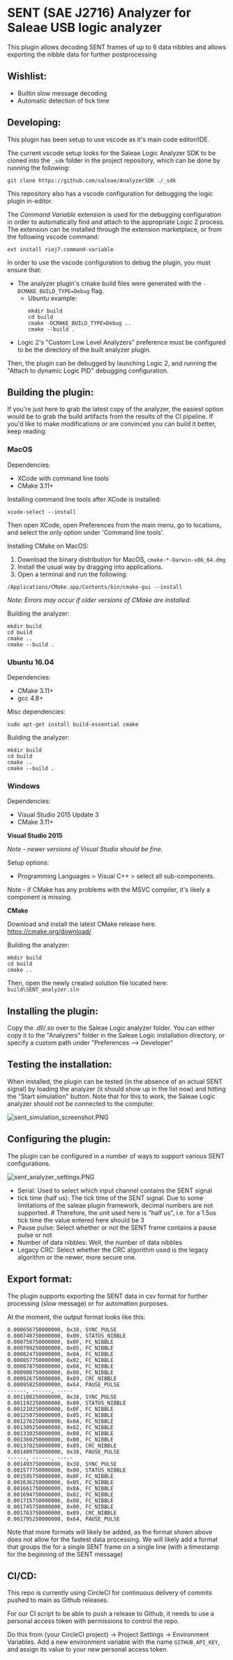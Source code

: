 # SENT (SAE J2716) Analyzer for Saleae USB logic analyzer

This plugin allows decoding SENT frames of up to 6 data nibbles and allows exporting the nibble data for further postprocessing

## Wishlist:

- Builtin slow message decoding
- Automatic detection of tick time

## Developing:

This plugin has been setup to use vscode as it's main code editor/IDE.

The current vscode setup looks for the Saleae Logic Analyzer SDK to be cloned into the `_sdk` folder in the project repository, which can be done by running the following:
```
git clone https://github.com/saleae/AnalyzerSDK ./_sdk
```

This repository also has a vscode configuration for debugging the logic plugin in-editor.

The *Command Variable* extension is used for the debugging configuration in order to automatically find and attach to the appropriate Logic 2 process. The extension can be installed through the extension marketplace, or from the following vscode command:
```
ext install rioj7.command-variable
```

In order to use the vscode configuration to debug the plugin, you must ensure that:
- The analyzer plugin's cmake build files were generated with the `-DCMAKE_BUILD_TYPE=Debug` flag.
  - Ubuntu example:
    ```
    mkdir build
    cd build
    cmake -DCMAKE_BUILD_TYPE=Debug ..
    cmake --build .
    ```
- Logic 2's "Custom Low Level Analyzers" preference must be configured to be the directory of the built analyzer plugin.

Then, the plugin can be debugged by launching Logic 2, and running the "Attach to dynamic Logic PID" debugging configuration.

## Building the plugin:

If you're just here to grab the latest copy of the analyzer, the easiest option would be to grab the build artifacts from
the results of the CI pipeline. If you'd like to make modifications or are convinced you can build it better, keep reading:

### MacOS

Dependencies:
- XCode with command line tools
- CMake 3.11+

Installing command line tools after XCode is installed:
```
xcode-select --install
```

Then open XCode, open Preferences from the main menu, go to locations, and select the only option under 'Command line tools'.

Installing CMake on MacOS:

1. Download the binary distribution for MacOS, `cmake-*-Darwin-x86_64.dmg`
2. Install the usual way by dragging into applications.
3. Open a terminal and run the following:
```
/Applications/CMake.app/Contents/bin/cmake-gui --install
```
*Note: Errors may occur if older versions of CMake are installed.*

Building the analyzer:
```
mkdir build
cd build
cmake ..
cmake --build .
```

### Ubuntu 16.04

Dependencies:
- CMake 3.11+
- gcc 4.8+

Misc dependencies:

```
sudo apt-get install build-essential cmake
```

Building the analyzer:
```
mkdir build
cd build
cmake ..
cmake --build .
```

### Windows

Dependencies:
- Visual Studio 2015 Update 3
- CMake 3.11+

**Visual Studio 2015**

*Note - newer versions of Visual Studio should be fine.*

Setup options:
- Programming Languages > Visual C++ > select all sub-components.

Note - if CMake has any problems with the MSVC compiler, it's likely a component is missing.

**CMake**

Download and install the latest CMake release here.
https://cmake.org/download/

Building the analyzer:
```
mkdir build
cd build
cmake ..
```

Then, open the newly created solution file located here: `build\SENT_analyzer.sln`

## Installing the plugin:

Copy the .dll/.so over to the Saleae Logic analyzer folder. You can either copy it to the "Analyzers" folder in the Saleae Logic installation directory, or specify a custom path under "Preferences --> Developer"

## Testing the installation:

When installed, the plugin can be tested (in the absence of an actual SENT signal) by loading the analyzer (it should show up in the list now) and hitting the "Start simulation" button. Note that for this to work, the Saleae Logic analyzer should not be connected to the computer.

![sent_simulation_screenshot.PNG](docs/images/sent_simulation_screenshot.PNG "SENT simulation screenshot")

## Configuring the plugin:

The plugin can be configured in a number of ways to support various SENT configurations.

![sent_analyzer_settings.PNG](docs/images/sent_analyzer_settings.PNG "Analyzer configuration window")

- Serial: Used to select which input channel contains the SENT signal
- tick time (half us): The tick time of the SENT signal. Due to some limitations of the saleae plugin framework, decimal numbers are not supported. #
  Therefore, the unit used here is "half us", i.e. for a 1.5us tick time the value entered here should be 3
- Pause pulse: Select whether or not the SENT frame contains a pause pulse or not
- Number of data nibbles: Well, the number of data nibbles
- Legacy CRC: Select whether the CRC algorithm used is the legacy algorithm or the newer, more secure one.

## Export format:

The plugin supports exporting the SENT data in csv format for further processing (slow message) or for automation purposes.

At the moment, the output format looks like this:

```
0.000656750000000, 0x38, SYNC_PULSE
0.000740750000000, 0x00, STATUS_NIBBLE
0.000758750000000, 0x0F, FC_NIBBLE
0.000799250000000, 0x05, FC_NIBBLE
0.000824750000000, 0x0A, FC_NIBBLE
0.000857750000000, 0x02, FC_NIBBLE
0.000878750000000, 0x08, FC_NIBBLE
0.000908750000000, 0x00, FC_NIBBLE
0.000926750000000, 0x09, CRC_NIBBLE
0.000958250000000, 0x64, PAUSE_PULSE
------, ------, -----
0.001108250000000, 0x38, SYNC_PULSE
0.001192250000000, 0x00, STATUS_NIBBLE
0.001210250000000, 0x0F, FC_NIBBLE
0.001250750000000, 0x05, FC_NIBBLE
0.001276250000000, 0x0A, FC_NIBBLE
0.001309250000000, 0x02, FC_NIBBLE
0.001330250000000, 0x08, FC_NIBBLE
0.001360250000000, 0x00, FC_NIBBLE
0.001378250000000, 0x09, CRC_NIBBLE
0.001409750000000, 0x38, PAUSE_PULSE
------, ------, -----
0.001493750000000, 0x38, SYNC_PULSE
0.001577750000000, 0x00, STATUS_NIBBLE
0.001595750000000, 0x0F, FC_NIBBLE
0.001636250000000, 0x05, FC_NIBBLE
0.001661750000000, 0x0A, FC_NIBBLE
0.001694750000000, 0x02, FC_NIBBLE
0.001715750000000, 0x08, FC_NIBBLE
0.001745750000000, 0x00, FC_NIBBLE
0.001763750000000, 0x09, CRC_NIBBLE
0.001795250000000, 0x64, PAUSE_PULSE
```

Note that more formats will likely be added, as the format shown above does not allow for the fastest data processing. We will likely add a format that groups the
for a single SENT frame on a single line (with a timestamp for the beginning of the SENT message)

## CI/CD:
This repo is currently using CircleCI for continuous delivery of commits pushed to main as Github releases.

For our CI script to be able to push a release to Github, it needs to use a personal access token with permissions to control the repo.

Do this from {your CircleCI project} -> Project Settings -> Environment Variables. 
Add a new environment variable with the name `GITHUB_API_KEY`, and assign its value to your new personal access token.